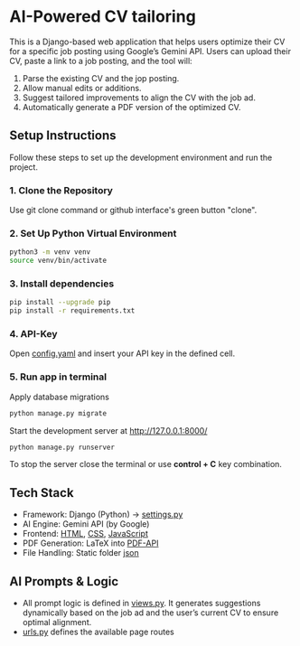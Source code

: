 # AI-Powered CV tailoring

This is a Django-based web application that helps users optimize their CV for a specific job posting using Google’s Gemini API.
Users can upload their CV, paste a link to a job posting, and the tool will:
1. Parse the existing CV and the jop posting.
2. Allow manual edits or additions.
3. Suggest tailored improvements to align the CV with the job ad.
4. Automatically generate a PDF version of the optimized CV.

## Setup Instructions

Follow these steps to set up the development environment and run the project.

### 1. Clone the Repository

Use git clone command or github interface's green button "clone".

### 2. Set Up Python Virtual Environment

```bash
python3 -m venv venv
source venv/bin/activate
```

### 3. Install dependencies

```bash
pip install --upgrade pip
pip install -r requirements.txt
```
### 4. API-Key

Open [config.yaml](GenAi_Django/config/config.yaml) and insert your API key in the defined cell.

### 5. Run app in terminal

Apply database migrations

```bash
python manage.py migrate
```

Start the development server at http://127.0.0.1:8000/
```bash
python manage.py runserver
```


To stop the server close the terminal or use **control + C** key combination.

## Tech Stack
- Framework: Django (Python) -> [settings.py](GenAi_Django/settings.py)
- AI Engine: Gemini API (by Google)
- Frontend: [HTML](templates), [CSS](static/css), [JavaScript](static/js)
- PDF Generation: LaTeX into [PDF-API](https://latexonline.cc/)
- File Handling: Static folder [json](static/json)

## AI Prompts & Logic
- All prompt logic is defined in [views.py](CV/views.py). It generates suggestions dynamically based on the job ad and the user’s current CV to ensure optimal alignment.
- [urls.py](GenAi_Django/urls.py) defines the available page routes

